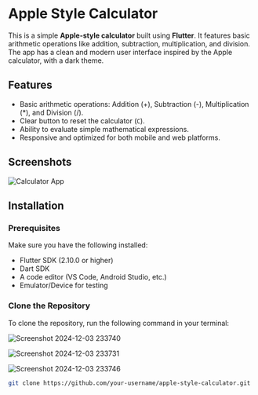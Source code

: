 # Apple Style Calculator

This is a simple **Apple-style calculator** built using **Flutter**. It features basic arithmetic operations like addition, subtraction, multiplication, and division. The app has a clean and modern user interface inspired by the Apple calculator, with a dark theme.

## Features
- Basic arithmetic operations: Addition (+), Subtraction (-), Multiplication (*), and Division (/).
- Clear button to reset the calculator (`C`).
- Ability to evaluate simple mathematical expressions.
- Responsive and optimized for both mobile and web platforms.

## Screenshots
![Calculator App](assets/screenshot.png)

## Installation

### Prerequisites
Make sure you have the following installed:
- Flutter SDK (2.10.0 or higher)
- Dart SDK
- A code editor (VS Code, Android Studio, etc.)
- Emulator/Device for testing

### Clone the Repository
To clone the repository, run the following command in your terminal:


![Screenshot 2024-12-03 233740](https://github.com/user-attachments/assets/49c40bec-810d-4a4b-ae44-7e293d72a842)

![Screenshot 2024-12-03 233731](https://github.com/user-attachments/assets/9d83dde9-e81b-4c85-b463-a0c33d5bcaa5)

![Screenshot 2024-12-03 233746](https://github.com/user-attachments/assets/53bc72ab-51c6-4d29-90b3-0552d74cdb10)



```bash
git clone https://github.com/your-username/apple-style-calculator.git



